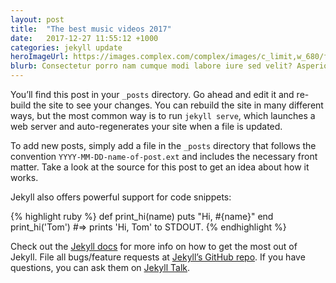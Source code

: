 ```yaml
---
layout: post
title:  "The best music videos 2017"
date:   2017-12-27 11:55:12 +1000
categories: jekyll update
heroImageUrl: https://images.complex.com/complex/images/c_limit,w_680/fl_lossy,pg_1,q_auto/fimtzdindnp4q3pxian1/best-music-videos-2017
blurb: Consectetur porro nam cumque modi labore iure sed velit? Asperiores unde libero iusto mollitia sunt necessitatibus?
---
```

You’ll find this post in your `_posts` directory. Go ahead and edit it and re-build the site to see your changes. You can rebuild the site in many different ways, but the most common way is to run `jekyll serve`, which launches a web server and auto-regenerates your site when a file is updated.

To add new posts, simply add a file in the `_posts` directory that follows the convention `YYYY-MM-DD-name-of-post.ext` and includes the necessary front matter. Take a look at the source for this post to get an idea about how it works.

Jekyll also offers powerful support for code snippets:

{% highlight ruby %}
def print_hi(name)
  puts "Hi, #{name}"
end
print_hi('Tom')
#=> prints 'Hi, Tom' to STDOUT.
{% endhighlight %}

Check out the [Jekyll docs][jekyll-docs] for more info on how to get the most out of Jekyll. File all bugs/feature requests at [Jekyll’s GitHub repo][jekyll-gh]. If you have questions, you can ask them on [Jekyll Talk][jekyll-talk].

[jekyll-docs]: https://jekyllrb.com/docs/home
[jekyll-gh]:   https://github.com/jekyll/jekyll
[jekyll-talk]: https://talk.jekyllrb.com/

